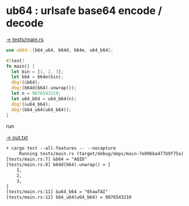 # ub64 : urlsafe base64 encode / decode

[→ tests/main.rs](tests/main.rs)

```rust
use ub64::{b64_u64, b64d, b64e, u64_b64};

#[test]
fn main() {
  let bin = [1, 2, 3];
  let b64 = b64e(bin);
  dbg!(&b64);
  dbg!(b64d(b64).unwrap());
  let n = 9876543210;
  let u64_b64 = u64_b64(n);
  dbg!(&u64_b64);
  dbg!(b64_u64(u64_b64));
}
```


run

[→ out.txt](out.txt)

```txt
+ cargo test --all-features -- --nocapture
     Running tests/main.rs (target/debug/deps/main-7e096ba477b9f75a)
[tests/main.rs:7] &b64 = "AQID"
[tests/main.rs:8] b64d(b64).unwrap() = [
    1,
    2,
    3,
]
[tests/main.rs:11] &u64_b64 = "6hawTAI"
[tests/main.rs:12] b64_u64(u64_b64) = 9876543210
```

